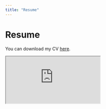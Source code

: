 ```yaml
---
title: "Resume"
---
```


# Resume 

You can download my CV [here](https://mariajosegonzalezfuentes.github.io/CV_2024.pdf). 

<!-- PDF Embed Container --> 

<div class="custom-container">
        <!-- PDF Embed Container -->
        <div class="custom-pdf-container">
            <!-- Update the 'src' attribute with your actual PDF location -->
            <iframe class="custom-cv-iframe" src="https://mariajosegonzalezfuentes.github.io/CV_2025.pdf" title="My CV"></iframe>
        </div>
</div>


   
